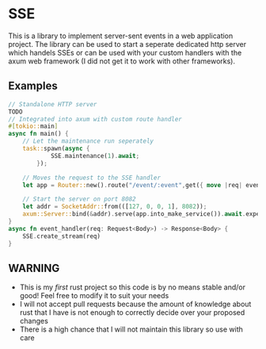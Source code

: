 # SSE
This is a library to implement server-sent events in a web application project. The library can be used to start a seperate dedicated http server which handels SSEs or can be used with your custom handlers with the axum web framework (I did not get it to work with other frameworks).

## Examples
```rust
// Standalone HTTP server
TODO
// Integrated into axum with custom route handler
#[tokio::main]
async fn main() {
    // Let the maintenance run seperately
    task::spawn(async {
            SSE.maintenance(1).await;
        });

    // Moves the request to the SSE handler
    let app = Router::new().route("/event/:event",get({ move |req| event_handler(req) }));

    // Start the server on port 8082
    let addr = SocketAddr::from(([127, 0, 0, 1], 8082));
    axum::Server::bind(&addr).serve(app.into_make_service()).await.expect("Failed starting the server");
}
async fn event_handler(req: Request<Body>) -> Response<Body> {
    SSE.create_stream(req)
}
```

## WARNING
- This is my _first_ rust project so this code is by no means stable and/or good! Feel free to modify it to suit your needs
- I will not accept pull requests because the amount of knowledge about rust that I have is not enough to correctly decide over your proposed changes
- There is a high chance that I will not maintain this library so use with care
